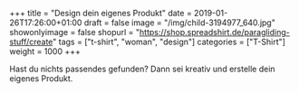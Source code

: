 +++
title = "Design dein eigenes Produkt"
date = 2019-01-26T17:26:00+01:00
draft = false
image = "/img/child-3194977_640.jpg"
showonlyimage = false
shopurl = "https://shop.spreadshirt.de/paragliding-stuff/create"
tags = ["t-shirt", "woman", "design"]
categories = ["T-Shirt"]
weight = 1000
+++

Hast du nichts passendes gefunden? Dann sei kreativ und erstelle dein eigenes Produkt.
